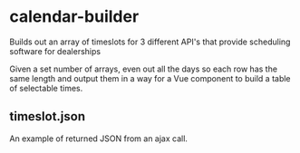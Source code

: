 # calendar-builder
Builds out an array of timeslots for 3 different API's that provide scheduling software for dealerships

Given a set number of arrays, even out all the days so each row has the same length and output them in a way for a Vue component to build a table of selectable times.

## timeslot.json
An example of returned JSON from an ajax call.
